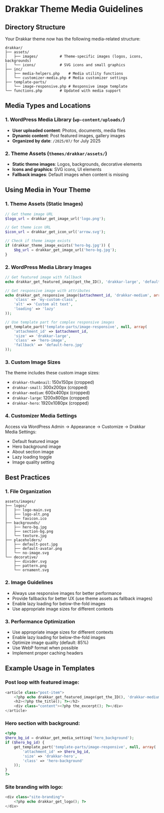 # Drakkar Theme Media Guidelines

## Directory Structure

Your Drakkar theme now has the following media-related structure:

```
drakkar/
├── assets/
│   ├── images/          # Theme-specific images (logos, icons, backgrounds)
│   └── icons/           # SVG icons and small graphics
├── inc/
│   ├── media-helpers.php    # Media utility functions
│   └── customizer-media.php # Media customizer settings
├── template-parts/
│   └── image-responsive.php # Responsive image template
└── functions.php        # Updated with media support
```

## Media Types and Locations

### 1. WordPress Media Library (`wp-content/uploads/`)
- **User uploaded content**: Photos, documents, media files
- **Dynamic content**: Post featured images, gallery images
- **Organized by date**: `/2025/07/` for July 2025

### 2. Theme Assets (`themes/drakkar/assets/`)
- **Static theme images**: Logos, backgrounds, decorative elements
- **Icons and graphics**: SVG icons, UI elements
- **Fallback images**: Default images when content is missing

## Using Media in Your Theme

### 1. Theme Assets (Static Images)

```php
// Get theme image URL
$logo_url = drakkar_get_image_url('logo.png');

// Get theme icon URL
$icon_url = drakkar_get_icon_url('arrow.svg');

// Check if theme image exists
if (drakkar_theme_image_exists('hero-bg.jpg')) {
    $bg_url = drakkar_get_image_url('hero-bg.jpg');
}
```

### 2. WordPress Media Library Images

```php
// Get featured image with fallback
echo drakkar_get_featured_image(get_the_ID(), 'drakkar-large', 'default-post.jpg');

// Get responsive image with attributes
echo drakkar_get_responsive_image($attachment_id, 'drakkar-medium', array(
    'class' => 'my-custom-class',
    'alt' => 'Custom alt text',
    'loading' => 'lazy'
));

// Use template part for complex responsive images
get_template_part('template-parts/image-responsive', null, array(
    'attachment_id' => $attachment_id,
    'size' => 'drakkar-large',
    'class' => 'hero-image',
    'fallback' => 'default-hero.jpg'
));
```

### 3. Custom Image Sizes

The theme includes these custom image sizes:
- `drakkar-thumbnail`: 150x150px (cropped)
- `drakkar-small`: 300x200px (cropped)
- `drakkar-medium`: 600x400px (cropped)
- `drakkar-large`: 1200x800px (cropped)
- `drakkar-hero`: 1920x1080px (cropped)

### 4. Customizer Media Settings

Access via WordPress Admin → Appearance → Customize → Drakkar Media Settings:
- Default featured image
- Hero background image
- About section image
- Lazy loading toggle
- Image quality setting

## Best Practices

### 1. File Organization
```
assets/images/
├── logos/
│   ├── logo-main.svg
│   ├── logo-alt.png
│   └── favicon.ico
├── backgrounds/
│   ├── hero-bg.jpg
│   ├── section-bg.png
│   └── texture.jpg
├── placeholders/
│   ├── default-post.jpg
│   ├── default-avatar.png
│   └── no-image.svg
└── decorative/
    ├── divider.svg
    ├── pattern.png
    └── ornament.svg
```

### 2. Image Guidelines
- Always use responsive images for better performance
- Provide fallbacks for better UX (use theme assets as fallback images)
- Enable lazy loading for below-the-fold images
- Use appropriate image sizes for different contexts

### 3. Performance Optimization
- Use appropriate image sizes for different contexts
- Enable lazy loading for below-the-fold images
- Optimize image quality (default: 85%)
- Use WebP format when possible
- Implement proper caching headers

## Example Usage in Templates

### Post loop with featured image:
```php
<article class="post-item">
    <?php echo drakkar_get_featured_image(get_the_ID(), 'drakkar-medium', 'default-post.jpg'); ?>
    <h2><?php the_title(); ?></h2>
    <div class="content"><?php the_excerpt(); ?></div>
</article>
```

### Hero section with background:
```php
<?php
$hero_bg_id = drakkar_get_media_setting('hero_background');
if ($hero_bg_id) {
    get_template_part('template-parts/image-responsive', null, array(
        'attachment_id' => $hero_bg_id,
        'size' => 'drakkar-hero',
        'class' => 'hero-background'
    ));
}
?>
```

### Site branding with logo:
```php
<div class="site-branding">
    <?php echo drakkar_get_logo(); ?>
</div>
```
